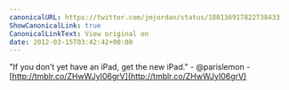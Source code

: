 ```yaml
---
canonicalURL: https://twitter.com/jmjordan/status/180136917822738433
ShowCanonicalLink: true
CanonicalLinkText: View original on
date: 2012-03-15T03:42:42+00:00
---
```

"If you don’t yet have an iPad, get the new iPad." - @parislemon - [http://tmblr.co/ZHwWJyI06grV](http://tmblr.co/ZHwWJyI06grV)